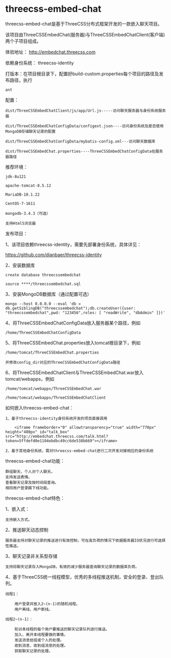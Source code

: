 # threecss-embed-chat

threecss-embed-chat是基于ThreeCSS分布式框架开发的一款嵌入聊天项目。

该项目由ThreeCSSEmbedChat(服务器)与ThreeCSSEmbedChatClient(客户端)两个子项目组成。


体验地址：
http://embedchat.threecss.com


依赖身份系统：
threecss-identity


打版本：在项目根目录下，配置好build-custom.properties每个项目的路径及发布路径，执行

	ant


配置：

	dist/ThreeCSSEmbedChatClient/js/app/Url.js-----访问聊天服务器与身份系统服务器

	dist/ThreeCSSEmbedChatConfigData/configext.json----访问身份系统及是否使用MongoDB存储聊天记录的配置

	dist/ThreeCSSEmbedChatConfigData/mybatis-config.xml---访问聊天数据库

	dist/ThreeCSSEmbedChat.properties----ThreeCSSEmbedChatConfigData在服务器路径


推荐环境：

	jdk-8u121

	apache-tomcat-8.5.12

	MariaDB-10.1.22

	CentOS-7-1611
	
	mongodb-3.4.3（可选）

	支持Html5浏览器


发布项目：

1、该项目依赖threecss-identity，需要先部署身份系统，具体详见：

https://github.com/dianbaer/threecss-identity

2、安装数据库
	
	create database threecssembedchat
	
	source ****/threecssembedchat.sql
	
3、安装MongoDB数据库（通过配置可选）

	mongo --host 0.0.0.0 --eval 'db = db.getSiblingDB("threecssembedchat");db.createUser({user: "threecssembedchat",pwd: "123456",roles: [ "readWrite", "dbAdmin" ]})'

4、将ThreeCSSEmbedChatConfigData放入服务器某个路径，例如
	
	/home/ThreeCSSEmbedChatConfigData

5、将ThreeCSSEmbedChat.properties放入tomcat根目录下，例如
	
	/home/tomcat/ThreeCSSEmbedChat.properties
	
	并修改config_dir对应的ThreeCSSEmbedChatConfigData路径

6、将ThreeCSSEmbedChatClient与ThreeCSSEmbedChat.war放入tomcat/webapps，例如
	
	/home/tomcat/webapps/ThreeCSSEmbedChat.war
	
	/home/tomcat/webapps/ThreeCSSEmbedChatClient

	
如何嵌入threecss-embed-chat：
	
	1、基于threecss-identity身份系统开发的项目直接调用

		<iframe frameborder="0" allowtransparency="true" width="770px" height="480px" id="talk_box" src="http://embedchat.threecss.com/talk.html?token=5ffdefd0e1104ebdbc49cc6de538b669"></iframe>
		
	2、基于其他身份系统，需对threecss-embed-chat进行二次开发对接相应的身份系统


threecss-embed-chat功能：

	群组聊天，个人对个人聊天。
	支持发送表情。
	查看聊天记录及按时间段查询。
	相同用户登录踢下线功能。
	

threecss-embed-chat特色：	

1、嵌入式：
	
	支持嵌入方式。
	
2、推送聊天动态控制
	
	服务器支持对聊天记录的推送进行有效控制，可在高负荷的情况下依据服务器IO状况进行可选择性推送。
	
3、聊天记录非关系型存储

	支持将聊天记录存入MongoDB，有效的减少服务器查询聊天记录的数据库负荷。
	
4、基于ThreeCSS统一线程模型，优秀的多线程推送机制，安全的登录、登出队列。
	
	线程1：
	
		用户登录并放入2~(n-1)的随机线程。
		用户离线、用户断线。
		
	线程2~(n-1)：
	
		轮训本线程的每个用户要推送的聊天记录队列进行推送。
		加入、离开本线程要做的事情。
		发送消息给组或个人的处理。
		收到消息、收到组消息的处理。
		获取聊天记录的处理。
	
	
	
	
	
	
	